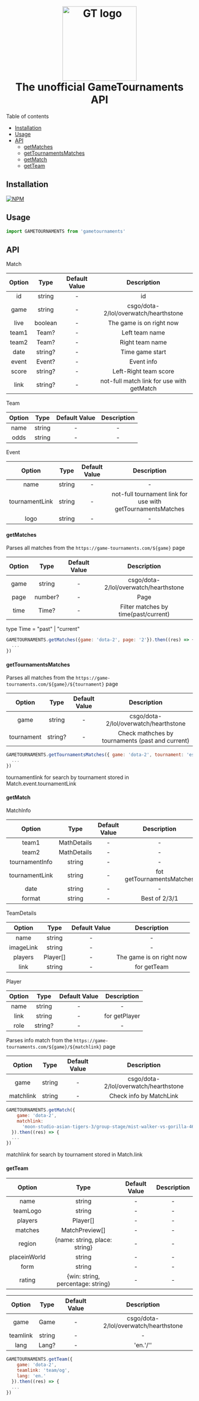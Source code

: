 <h1 align="center">
  <img src="https://game-tournaments.com/html/img/gtlogo.png" alt="GT logo" width="200">
  <br>
  The unofficial GameTournaments API
  <br>
</h1>

Table of contents

- [Installation](#installation)
- [Usage](#usage)
- [API](#api)
  - [getMatches](#getmatches)
  - [getTournamentsMatches](#getTournamentsMatches)
  - [getMatch](#getMatch)
  - [getTeam](#getTeam)

## Installation

[![NPM](https://nodei.co/npm/gametournaments.png)](https://nodei.co/npm/gametournaments)

## Usage

```javascript
import GAMETOURNAMENTS from 'gametournaments'
```

## API

Match

| Option |  Type   | Default Value |                Description                |
| :----: | :-----: | :-----------: | :---------------------------------------: |
|   id   | string  |       -       |                    id                     |
|  game  | string  |       -       |   csgo/dota-2/lol/overwatch/hearthstone   |
|  live  | boolean |       -       |         The game is on right now          |
| team1  |  Team?  |       -       |              Left team name               |
| team2  |  Team?  |       -       |              Right team name              |
|  date  | string? |       -       |              Time game start              |
| event  | Event?  |       -       |                Event info                 |
| score  | string? |       -       |           Left-Right team score           |
|  link  | string? |       -       | not-full match link for use with getMatch |

Team

| Option |  Type  | Default Value | Description |
| :----: | :----: | :-----------: | :---------: |
|  name  | string |       -       |      -      |
|  odds  | string |       -       |      -      |

Event

|     Option     |  Type  | Default Value |                         Description                         |
| :------------: | :----: | :-----------: | :---------------------------------------------------------: |
|      name      | string |       -       |                              -                              |
| tournamentLink | string |       -       | not-full tournament link for use with getTournamentsMatches |
|      logo      | string |       -       |                              -                              |

#### getMatches

Parses all matches from the `https://game-tournaments.com/${game}` page

| Option |  Type   | Default Value |              Description              |
| :----: | :-----: | :-----------: | :-----------------------------------: |
|  game  | string  |       -       | csgo/dota-2/lol/overwatch/hearthstone |
|  page  | number? |       -       |                 Page                  |
|  time  |  Time?  |       -       | Filter matches by time(past/current)  |

type Time = "past" | "current"

```javascript
GAMETOURNAMENTS.getMatches({game: 'dota-2', page: '2'}).then((res) => {
  ...
})
```

#### getTournamentsMatches

Parses all matches from the `https://game-tournaments.com/${game}/${tournament}` page

|   Option   |  Type   | Default Value |                   Description                    |
| :--------: | :-----: | :-----------: | :----------------------------------------------: |
|    game    | string  |       -       |      csgo/dota-2/lol/overwatch/hearthstone       |
| tournament | string? |       -       | Check mathches by tournaments (past and current) |

```javascript
GAMETOURNAMENTS.getTournamentsMatches({ game: 'dota-2', tournament: 'esl-one-malaysia-2022/north-america' }).then((res) => {
  ...
})
```

tournamentlink for search by tournament stored in Match.event.tournamentLink

#### getMatch

MatchInfo

|     Option     |    Type     | Default Value |        Description        |
| :------------: | :---------: | :-----------: | :-----------------------: |
|     team1      | MathDetails |       -       |             -             |
|     team2      | MathDetails |       -       |             -             |
| tournamentInfo |   string    |       -       |             -             |
| tournamentLink |   string    |       -       | fot getTournamentsMatches |
|      date      |   string    |       -       |             -             |
|     format     |   string    |       -       |       Best of 2/3/1       |

TeamDetails

|  Option   |   Type   | Default Value |       Description        |
| :-------: | :------: | :-----------: | :----------------------: |
|   name    |  string  |       -       |            -             |
| imageLink |  string  |       -       |            -             |
|  players  | Player[] |       -       | The game is on right now |
|   link    |  string  |       -       |       for getTeam        |

Player

| Option |  Type   | Default Value |  Description  |
| :----: | :-----: | :-----------: | :-----------: |
|  name  | string  |       -       |       -       |
|  link  | string  |       -       | for getPlayer |
|  role  | string? |       -       |       -       |

Parses info match from the `https://game-tournaments.com/${game}/${matchlink}` page

|  Option   |  Type  | Default Value |              Description              |
| :-------: | :----: | :-----------: | :-----------------------------------: |
|   game    | string |       -       | csgo/dota-2/lol/overwatch/hearthstone |
| matchlink | string |       -       |        Check info by MatchLink        |

```javascript
GAMETOURNAMENTS.getMatch({
    game: 'dota-2',
    matchlink:
      'moon-studio-asian-tigers-3/group-stage/mist-walker-vs-gorilla-468136'
  }).then((res) => {
  ...
})
```

matchlink for search by tournament stored in Match.link

#### getTeam

|    Option    |               Type                | Default Value | Description |
| :----------: | :-------------------------------: | :-----------: | :---------: |
|     name     |              string               |       -       |      -      |
|   teamLogo   |              string               |       -       |      -      |
|   players    |             Player[]              |       -       |      -      |
|   matches    |          MatchPreview[]           |       -       |      -      |
|    region    |   {name: string, place: string}   |       -       |      -      |
| placeinWorld |              string               |       -       |      -      |
|     form     |              string               |       -       |      -      |
|    rating    | {win: string, percentage: string} |       -       |      -      |

|  Option  |  Type  | Default Value |              Description              |
| :------: | :----: | :-----------: | :-----------------------------------: |
|   game   |  Game  |       -       | csgo/dota-2/lol/overwatch/hearthstone |
| teamlink | string |       -       |                   -                   |
|   lang   | Lang?  |       -       |               'en.'/''                |

```javascript
GAMETOURNAMENTS.getTeam({
    game: 'dota-2',
    teamlink: 'team/og',
    lang: 'en.'
  }).then((res) => {
  ...
})
```
